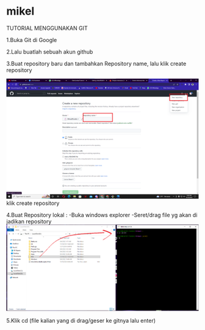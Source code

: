 # mikel
TUTORIAL MENGGUNAKAN GIT

1.Buka Git di Google

2.Lalu buatlah sebuah akun github

3.Buat repository baru dan tambahkan Repository name, lalu klik create repository

![](Gambar/gambar%207.png)
klik create repository

4.Buat Repository lokal :
  -Buka windows explorer
  -Seret/drag file yg akan di jadikan repository
 ![](Gambar/gambar%205.png)
 
 5.Klik cd (file kalian yang di drag/geser ke gitnya lalu enter)
 

